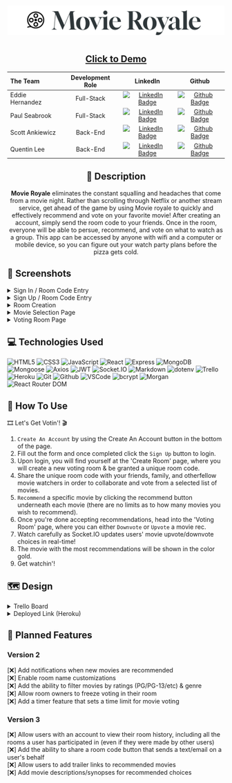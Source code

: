 <div align="center">
<img src="./src/assets/readme/movie-royale-header.png">
</div>

#

<div align="center">

## <a href="https://movie-royale-client.onrender.com/">Click to Demo</a>

| The Team        | Development Role |                                                                               LinkedIn                                                                                |                                                                      Github                                                                      |
| :-------------- | :--------------: | :-------------------------------------------------------------------------------------------------------------------------------------------------------------------: | :----------------------------------------------------------------------------------------------------------------------------------------------: |
| Eddie Hernandez |    Full-Stack    |               [![LinkedIn Badge](https://img.shields.io/badge/-@edhz-blue?style=flat&logo=Linkedin&logoColor=black)](https://www.linkedin.com/in/edhz/)               | [![Github Badge](https://img.shields.io/badge/-eddiehernandez-black?style=flat&logo=Github&logoColor=white)](https://github.com/eddie-hernandez) |
| Paul Seabrook   |    Full-Stack    | [![LinkedIn Badge](https://img.shields.io/badge/-@paulwarrenseabrook-blue?style=flat&logo=Linkedin&logoColor=black)](https://www.linkedin.com/in/paulwarrenseabrook/) |    [![Github Badge](https://img.shields.io/badge/paulseabrook-black?style=flat&logo=Github&logoColor=white)](https://github.com/paulseabrook)    |
| Scott Ankiewicz |     Back-End     |    [![LinkedIn Badge](https://img.shields.io/badge/-@scottankiewicz-blue?style=flat&logo=Linkedin&logoColor=black)](https://www.linkedin.com/in/scott-ankiewicz/)     |       [![Github Badge](https://img.shields.io/badge/-ScottAnk-black?style=flat&logo=Github&logoColor=white)](https://github.com/ScottAnk)        |
| Quentin Lee     |     Back-End     |        [![LinkedIn Badge](https://img.shields.io/badge/-@quentinjlee-blue?style=flat&logo=Linkedin&logoColor=black)](https://www.linkedin.com/in/quentinjlee/)        |       [![Github Badge](https://img.shields.io/badge/-QLee2112-black?style=flat&logo=Github&logoColor=white)](https://github.com/QLee2112)        |

## :pencil: Description

<p><b>Movie Royale</b> eliminates the constant squalling and headaches that come from a movie night. Rather than scrolling through Netflix or another stream service, get ahead of the game by using Movie royale to quickly and effectively recommend and vote on your favorite movie! After creating an account, simply send the room code to your friends. Once in the room, everyone will be able to persue, recommend, and vote on what to watch as a group. This app can be accessed by anyone with wifi and a computer or mobile device, so you can figure out your watch party plans before the pizza gets cold.</p>

</div>

 <div id="document" align="left">
  
  ## :camera_flash: Screenshots
  
  <details><summary>Sign In / Room Code Entry</summary><img src="./src/assets/readme/login.png"></img><img src="./src/assets/readme/login-roomcode.png"></img></details>

  <details><summary>Sign Up / Room Code Entry</summary><img src="./src/assets/readme/signup.png"></img></details>

  <details><summary>Room Creation</summary><img src="./src/assets/readme/create-room.png"></img></details>

  <details><summary>Movie Selection Page</summary><img src="./src/assets/readme/movie-selection.png"></img></details>

  <details><summary>Voting Room Page</summary><img src="./src/assets/readme/votingroom.png"></img></details>

## :computer: Technologies Used

![HTML5](https://img.shields.io/badge/-HTML5-05122A?style=flat&logo=html5)
![CSS3](https://img.shields.io/badge/-CSS-05122A?style=flat&logo=css3)
![JavaScript](https://img.shields.io/badge/-JavaScript-05122A?style=flat&logo=javascript)
![React](https://img.shields.io/badge/-React-05122A?style=flat&logo=react)
![Express](https://img.shields.io/badge/-Express-05122A?style=flat&logo=express)
![MongoDB](https://img.shields.io/badge/-MongoDB-05122A?style=flat&logo=mongodb)
![Mongoose](https://img.shields.io/badge/-mongoose-05122A?style=flat&logo=mongoose)
![Axios](https://img.shields.io/badge/-Axios-05122A?style=flat&logo=Axios)
![JWT](https://img.shields.io/badge/-JSON_Web_Token-05122A?style=flat&logo=jsonwebtokens)
![Socket.IO](https://img.shields.io/badge/-Socket.IO-05122A?style=flat&logo=Socket.io)
![Markdown](https://img.shields.io/badge/-Markdown-05122A?style=flat&logo=markdown)
![dotenv](https://img.shields.io/badge/-dotenv-05122A?style=flat&logo=dotenv)
![Trello](https://img.shields.io/badge/-Trello-05122A?style=flat&logo=trello)
![Heroku](https://img.shields.io/badge/-Heroku-05122A?style=flat&logo=heroku)
![Git](https://img.shields.io/badge/-Git-05122A?style=flat&logo=git)
![Github](https://img.shields.io/badge/-GitHub-05122A?style=flat&logo=github)
![VSCode](https://img.shields.io/badge/-VS_Code-05122A?style=flat&logo=visualstudio)
![bcrypt](https://img.shields.io/badge/-bcrypt-05122A?style=flat&logo=bcrypt)
![Morgan](https://img.shields.io/badge/-morgan-05122A?style=flat&logo=morgan)
![React Router DOM](https://img.shields.io/badge/-React%20Router%20DOM-05122A?style=flat&logo=React%20Router%20DOM)

## :movie_camera: How To Use

🎞 Let's Get Votin'! 🎬

1. `Create An Account` by using the Create An Account button in the bottom of the page.
2. Fill out the form and once completed click the `Sign Up` button to login.
3. Upon login, you will find yourself at the 'Create Room' page, where you will create a new voting room & be granted a unique room code.
4. Share the unique room code with your friends, family, and otherfellow movie watchers in order to collaborate and vote from a selected list of movies.
5. `Recommend` a specific movie by clicking the recommend button underneath each movie (there are no limits as to how many movies you wish to recommend).
6. Once you're done accepting recommendations, head into the 'Voting Room' page, where you can either `Downvote` or `Upvote` a movie rec.
7. Watch carefully as Socket.IO updates users' movie upvote/downvote choices in real-time!
8. The movie with the most recommendations will be shown in the color gold.
9. Get watchin'!

## :world_map: Design

<details closed>
    <summary>Trello Board </summary>
  <a href="https://trello.com/b/F2WGz11j/movie-royale"
    > Movie Royale Trello Board</a>
</details>

<details closed>
  <summary> Deployed Link (Heroku) </summary>
  <a href="https://movie-royale-client.onrender.com/"
    > Movie Royale Website</a>
</details>

## :rotating_light: Planned Features

### Version 2

[:x:] Add notifications when new movies are recommended<br>
[:x:] Enable room name customizations<br>
[:x:] Add the ability to filter movies by ratings (PG/PG-13/etc) & genre<br>
[:x:] Allow room owners to freeze voting in their room<br>
[:x:] Add a timer feature that sets a time limit for movie voting<br>

### Version 3

[:x:] Allow users with an account to view their room history, including all the rooms a user has participated in (even if they were made by other users)<br>
[:x:] Add the ability to share a room code button that sends a text/email on a user's behalf<br>
[:x:] Allow users to add trailer links to recommended movies<br>
[:x:] Add movie descriptions/synopses for recommended choices<br>